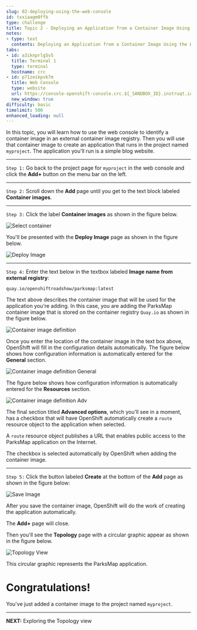 ```yaml
---
slug: 02-deploying-using-the-web-console
id: txxiaagm0ffb
type: challenge
title: Topic 2 - Deploying an Application from a Container Image Using the Web Console
notes:
- type: text
  contents: Deploying an Application from a Container Image Using the Web Console
tabs:
- id: a3iknprlg5v5
  title: Terminal 1
  type: terminal
  hostname: crc
- id: p71zeikpvk7m
  title: Web Console
  type: website
  url: https://console-openshift-console.crc.${_SANDBOX_ID}.instruqt.io
  new_window: true
difficulty: basic
timelimit: 500
enhanced_loading: null
---
```

In this topic, you will learn how to use the web console to identify a container image in an external container image registry. Then you will use that container image to create an application that runs in the project named `myproject`. The application you'll run is a simple blog website.

----

`Step 1:` Go back to the project page for `myproject` in the web console and click the **Add+** button on the menu bar on the left.

----

`Step 2:` Scroll down the **Add** page until you get to the text block labeled **Container images**.

----

`Step 3:`  Click the label **Container images** as shown in the figure below.

![Select container](../assets/select-container-with-code.png)


You'll be presented with the **Deploy Image** page as shown in the figure below.

![Deploy Image](../assets/deploy-container.png)

----

`Step 4:`  Enter the text below in the textbox labeled **Image name from external registry**:

```
quay.io/openshiftroadshow/parksmap:latest
```

The text above describes the container image that will be used for the application you're adding. In this case, you are adding the ParksMap container image that is stored on the container registry `Quay.io` as shown in the figure below.

![Container image definition](../assets/config-image-00.png)

Once you enter the location of the container image in the text box above, OpenShift will fill in the configuration details automatically. The figure below shows how configuration information is automatically entered for the **General** section.

![Container image definition General](../assets/config-image-01.png)

 The figure below shows how configuration information is automatically entered for the **Resources** section.

 ![Container image definition Adv](../assets/config-image-02.png)

The final section titled **Advanced options**, which you'll see in a moment, has a checkbox that will have OpenShift automatically create a `route` resource object to the application when selected.

A `route` resource object publishes a URL that enables public access to the ParksMap application on the Internet.

The checkbox is selected automatically by OpenShift when adding the container image.

----

`Step 5:` Click the button labeled **Create** at the bottom of the **Add** page as shown in the figure below:

![Save Image](../assets/save-image-config.png)

After you save the container image, OpenShift will do the work of creating the application automatically.

The **Add+** page will close.

Then you'll see the **Topology** page with a circular graphic appear as shown in the figure below.

![Topology View](../assets/topology-view-with-app.png)

This circular graphic represents the ParksMap application.

# Congratulations!

You've just added a container image to the project named `myproject`.

----

**NEXT:** Exploring the Topology view
